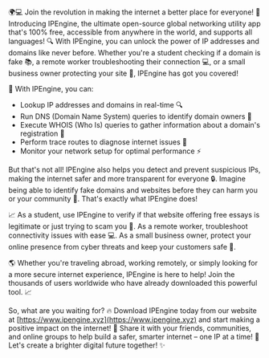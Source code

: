 🌍💻 Join the revolution in making the internet a better place for everyone! 🚀 Introducing IPEngine, the ultimate open-source global networking utility app that's 100% free, accessible from anywhere in the world, and supports all languages! 🔍 With IPEngine, you can unlock the power of IP addresses and domains like never before. Whether you're a student checking if a domain is fake 📚, a remote worker troubleshooting their connection 💻, or a small business owner protecting your site 💸, IPEngine has got you covered!

🔧 With IPEngine, you can:

* Lookup IP addresses and domains in real-time 🔍
* Run DNS (Domain Name System) queries to identify domain owners 👥
* Execute WHOIS (Who Is) queries to gather information about a domain's registration 💼
* Perform trace routes to diagnose internet issues 🚨
* Monitor your network setup for optimal performance ⚡️

But that's not all! IPEngine also helps you detect and prevent suspicious IPs, making the internet safer and more transparent for everyone 🔒. Imagine being able to identify fake domains and websites before they can harm you or your community 🚫. That's exactly what IPEngine does!

📈 As a student, use IPEngine to verify if that website offering free essays is legitimate or just trying to scam you 🤔. As a remote worker, troubleshoot connectivity issues with ease 💻. As a small business owner, protect your online presence from cyber threats and keep your customers safe 💸.

🌎 Whether you're traveling abroad, working remotely, or simply looking for a more secure internet experience, IPEngine is here to help! Join the thousands of users worldwide who have already downloaded this powerful tool. 📈

So, what are you waiting for? 🔥 Download IPEngine today from our website at [https://www.ipengine.xyz](https://www.ipengine.xyz) and start making a positive impact on the internet! 🌟 Share it with your friends, communities, and online groups to help build a safer, smarter internet – one IP at a time! 💪 Let's create a brighter digital future together! ✨